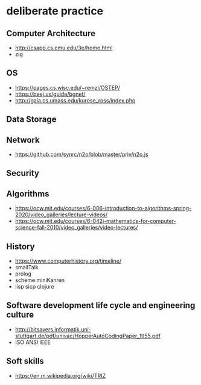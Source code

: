 # deliberate practice

## Computer Architecture
* http://csapp.cs.cmu.edu/3e/home.html
* zig

## OS
* https://pages.cs.wisc.edu/~remzi/OSTEP/
* https://beej.us/guide/bgnet/
* http://gaia.cs.umass.edu/kurose_ross/index.php
 
## Data Storage

## Network
* https://github.com/synrc/n2o/blob/master/priv/n2o.js

## Security

## Algorithms
* https://ocw.mit.edu/courses/6-006-introduction-to-algorithms-spring-2020/video_galleries/lecture-videos/
* https://ocw.mit.edu/courses/6-042j-mathematics-for-computer-science-fall-2010/video_galleries/video-lectures/

## History
* https://www.computerhistory.org/timeline/
* smallTalk
* prolog
* scheme miniKanren
* lisp sicp clojure

## Software development life cycle and engineering culture
* http://bitsavers.informatik.uni-stuttgart.de/pdf/univac/HopperAutoCodingPaper_1955.pdf
* ISO ANSI IEEE


## Soft skills
* https://en.m.wikipedia.org/wiki/TRIZ
